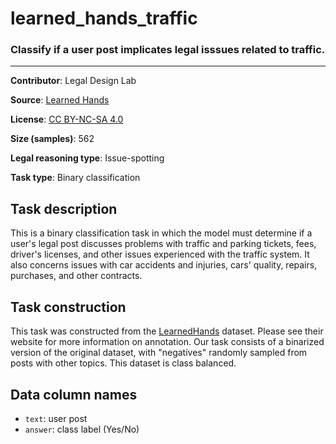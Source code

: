 # learned_hands_traffic

### Classify if a user post implicates legal isssues related to traffic.
---

**Contributor**: Legal Design Lab

**Source**: [Learned Hands](https://spot.suffolklitlab.org/data/#learnedhands)

**License**: [CC BY-NC-SA 4.0](https://creativecommons.org/licenses/by-nc-sa/4.0/)

**Size (samples)**: 562

**Legal reasoning type**: Issue-spotting

**Task type**: Binary classification

## Task description

This is a binary classification task in which the model must determine if a user's legal post discusses problems with traffic and parking tickets, fees, driver's licenses, and other issues experienced with the traffic system. It also concerns issues with car accidents and injuries, cars' quality, repairs, purchases, and other contracts.

## Task construction

This task was constructed from the [LearnedHands](https://suffolklitlab.org/) dataset. Please see their website for more information on annotation. Our task consists of a binarized version of the original dataset, with "negatives" randomly sampled from posts with other topics. This dataset is class balanced.

## Data column names

- `text`: user post
- `answer`: class label (Yes/No)